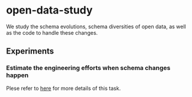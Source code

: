 # open-data-study
We study the schema evolutions, schema diversities of open data, as well as the code to handle these changes.

## Experiments

### Estimate the engineering efforts when schema changes happen

Plese refer to [here](covid-19-mobility-integration) for more details of this task.


<!-- ## Schema Evolution in Open Data

### Example: Integration of JHU COVID-19 data and Google Global Mobility data

The schema of the JHU COVID-19 data (https://github.com/CSSEGISandData/COVID-19/tree/master/csse_covid_19_data/csse_covid_19_daily_reports) evolves fast at a weekly to monthly frequency.

We developed python code using Pandas dataframe to integrate JHU COVID-19 data and Google's Global mobility data, which is planned to run every day to create a daily table that contains following columns:


|No.|column name|
|---|---|
|1|sub_region_1|
|2|country_region_code|
|3|LastUpdate|
|4|Confirmed|
|5|Deaths|
|6|Recovered|
|7|date|
|8|country_region|
|9|sub_region_2|
|10|metro_area|
|11|iso_3166_2_code|
|12|census_fips_code|
|13|retail_and_recreation_percent_change_from_baseline|
|14|grocery_and_pharmacy_percent_change_from_baseline|
|15|parks_percent_change_from_baseline|
|16|transit_stations_percent_change_from_baseline|
|17|workplaces_percent_change_from_baseline|
|18|residential_percent_change_from_baseline


While our code could work well in the first several days, we find it broke down soon due to schema changes in the source datasets. We fixed the problem, but the code to fix that problem broke again after a few days. In this repository, we uploaded our initial data integration code, and the datasets that it can integrate. In addition, we also upload more versions of code, with each version handling a major schema evolution in the source datasets.

## Estimate the engineering efforts when schema changes happen

Plese refer to [here](covid-19-mobility-integration/initial-integration/README.md) for more details of this task. -->